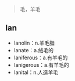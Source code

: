 ﻿


> 毛，羊毛

## lan

 - lanolin：n.羊毛脂
 - lanate：a.绒毛的
 - laniferous：a.有羊毛的
 - lanigerous：a.有羊毛的
 - lanital：n.人造羊毛


